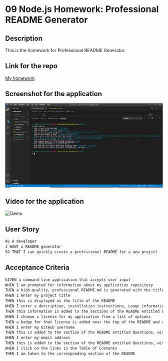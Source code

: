 # 09 Node.js Homework: Professional README Generator


## Description

This is the homework for Professional README Generator.

## Link for the repo
[My homework]( https://elcinkoyuncu.github.io/homework8/)

## Screenshot for the application

![Screenshot](./assets/image/screenshot.png)

## Video for the application

![Demo](./assets/image/demo.gif)

## User Story

```md
AS A developer
I WANT a README generator
SO THAT I can quickly create a professional README for a new project
```


## Acceptance Criteria

```md
GIVEN a command-line application that accepts user input
WHEN I am prompted for information about my application repository
THEN a high-quality, professional README.md is generated with the title of my project and sections entitled Description, Table of Contents, Installation, Usage, License, Contributing, Tests, and Questions
WHEN I enter my project title
THEN this is displayed as the title of the README
WHEN I enter a description, installation instructions, usage information, contribution guidelines, and test instructions
THEN this information is added to the sections of the README entitled Description, Installation, Usage, Contributing, and Tests
WHEN I choose a license for my application from a list of options
THEN a badge for that license is added near the top of the README and a notice is added to the section of the README entitled License that explains which license the application is covered under
WHEN I enter my GitHub username
THEN this is added to the section of the README entitled Questions, with a link to my GitHub profile
WHEN I enter my email address
THEN this is added to the section of the README entitled Questions, with instructions on how to reach me with additional questions
WHEN I click on the links in the Table of Contents
THEN I am taken to the corresponding section of the README
```
